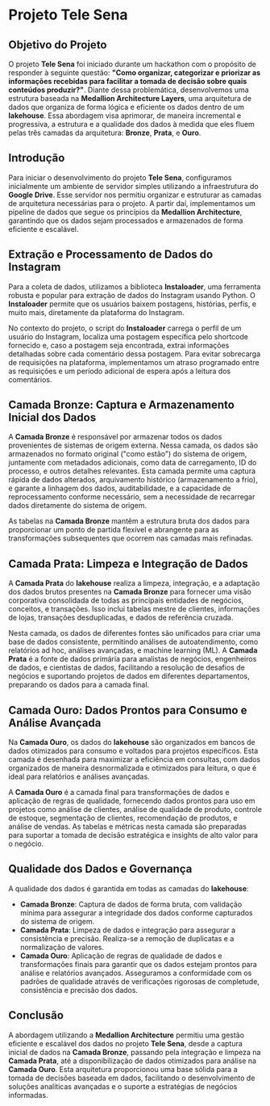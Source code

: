 # Projeto Tele Sena

## Objetivo do Projeto

O projeto **Tele Sena** foi iniciado durante um hackathon com o propósito de responder à seguinte questão: **"Como organizar, categorizar e priorizar as informações recebidas para facilitar a tomada de decisão sobre quais conteúdos produzir?"**. Diante dessa problemática, desenvolvemos uma estrutura baseada na **Medallion Architecture Layers**, uma arquitetura de dados que organiza de forma lógica e eficiente os dados dentro de um **lakehouse**. Essa abordagem visa aprimorar, de maneira incremental e progressiva, a estrutura e a qualidade dos dados à medida que eles fluem pelas três camadas da arquitetura: **Bronze**, **Prata**, e **Ouro**.

## Introdução

Para iniciar o desenvolvimento do projeto **Tele Sena**, configuramos inicialmente um ambiente de servidor simples utilizando a infraestrutura do **Google Drive**. Esse servidor nos permitiu organizar e estruturar as camadas de arquitetura necessárias para o projeto. A partir daí, implementamos um pipeline de dados que segue os princípios da **Medallion Architecture**, garantindo que os dados sejam processados e armazenados de forma eficiente e escalável.

## Extração e Processamento de Dados do Instagram

Para a coleta de dados, utilizamos a biblioteca **Instaloader**, uma ferramenta robusta e popular para extração de dados do Instagram usando Python. O **Instaloader** permite que os usuários baixem postagens, histórias, perfis, e muito mais, diretamente da plataforma do Instagram. 

No contexto do projeto, o script do **Instaloader** carrega o perfil de um usuário do Instagram, localiza uma postagem específica pelo shortcode fornecido e, caso a postagem seja encontrada, extrai informações detalhadas sobre cada comentário dessa postagem. Para evitar sobrecarga de requisições na plataforma, implementamos um atraso programado entre as requisições e um período adicional de espera após a leitura dos comentários.

## Camada Bronze: Captura e Armazenamento Inicial dos Dados

A **Camada Bronze** é responsável por armazenar todos os dados provenientes de sistemas de origem externa. Nessa camada, os dados são armazenados no formato original ("como estão") do sistema de origem, juntamente com metadados adicionais, como data de carregamento, ID do processo, e outros detalhes relevantes. Esta camada permite uma captura rápida de dados alterados, arquivamento histórico (armazenamento a frio), e garante a linhagem dos dados, auditabilidade, e a capacidade de reprocessamento conforme necessário, sem a necessidade de recarregar dados diretamente do sistema de origem.

As tabelas na **Camada Bronze** mantêm a estrutura bruta dos dados para proporcionar um ponto de partida flexível e abrangente para as transformações subsequentes que ocorrem nas camadas mais refinadas.

## Camada Prata: Limpeza e Integração de Dados

A **Camada Prata** do **lakehouse** realiza a limpeza, integração, e a adaptação dos dados brutos presentes na **Camada Bronze** para fornecer uma visão corporativa consolidada de todas as principais entidades de negócios, conceitos, e transações. Isso inclui tabelas mestre de clientes, informações de lojas, transações desduplicadas, e dados de referência cruzada.

Nesta camada, os dados de diferentes fontes são unificados para criar uma base de dados consistente, permitindo análises de autoatendimento, como relatórios ad hoc, análises avançadas, e machine learning (ML). A **Camada Prata** é a fonte de dados primária para analistas de negócios, engenheiros de dados, e cientistas de dados, facilitando a resolução de desafios de negócios e suportando projetos de dados em diferentes departamentos, preparando os dados para a camada final.

## Camada Ouro: Dados Prontos para Consumo e Análise Avançada

Na **Camada Ouro**, os dados do **lakehouse** são organizados em bancos de dados otimizados para consumo e voltados para projetos específicos. Esta camada é desenhada para maximizar a eficiência em consultas, com dados organizados de maneira desnormalizada e otimizados para leitura, o que é ideal para relatórios e análises avançadas.

A **Camada Ouro** é a camada final para transformações de dados e aplicação de regras de qualidade, fornecendo dados prontos para uso em projetos como análise de clientes, análise de qualidade de produto, controle de estoque, segmentação de clientes, recomendação de produtos, e análise de vendas. As tabelas e métricas nesta camada são preparadas para suportar a tomada de decisão estratégica e insights de alto valor para o negócio.

## Qualidade dos Dados e Governança

A qualidade dos dados é garantida em todas as camadas do **lakehouse**:

- **Camada Bronze**: Captura de dados de forma bruta, com validação mínima para assegurar a integridade dos dados conforme capturados do sistema de origem.
- **Camada Prata**: Limpeza de dados e integração para assegurar a consistência e precisão. Realiza-se a remoção de duplicatas e a normalização de valores.
- **Camada Ouro**: Aplicação de regras de qualidade de dados e transformações finais para garantir que os dados estejam prontos para análise e relatórios avançados. Asseguramos a conformidade com os padrões de qualidade através de verificações rigorosas de completude, consistência e precisão dos dados.


## Conclusão

A abordagem utilizando a **Medallion Architecture** permitiu uma gestão eficiente e escalável dos dados no projeto **Tele Sena**, desde a captura inicial de dados na **Camada Bronze**, passando pela integração e limpeza na **Camada Prata**, até a disponibilização de dados otimizados para análise na **Camada Ouro**. Esta arquitetura proporcionou uma base sólida para a tomada de decisões baseada em dados, facilitando o desenvolvimento de soluções analíticas avançadas e o suporte a estratégias de negócios informadas.


